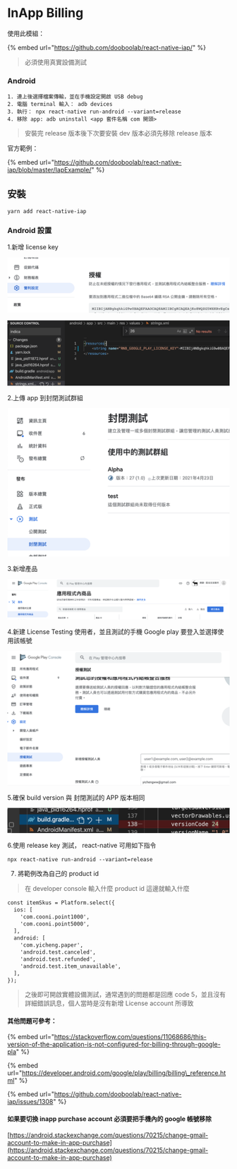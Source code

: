 # InApp Billing

使用此模組：

{% embed url="https://github.com/dooboolab/react-native-iap/" %}

> 必須使用真實設備測試

### Android

```text
1. 連上後選擇檔案傳輸，並在手機設定開啟 USB debug
2. 電腦 terminal 輸入： adb devices
3. 執行： npx react-native run-android --variant=release
4. 移除 app: adb uninstall <app 套件名稱 com 開頭>
```

> 安裝完 release 版本後下次要安裝 dev 版本必須先移除 release 版本

官方範例：

{% embed url="https://github.com/dooboolab/react-native-iap/blob/master/IapExample/" %}

## 安裝

```text
yarn add react-native-iap
```

### Android 設置

1.新增 license key

![](../.gitbook/assets/jie-tu-20210423-xia-wu-2.17.54.png)

![](../.gitbook/assets/jie-tu-20210423-xia-wu-2.16.56.png)

2.上傳 app 到封閉測試群組

![](../.gitbook/assets/jie-tu-20210423-xia-wu-2.18.29.png)

3.新增產品

![](../.gitbook/assets/jie-tu-20210423-xia-wu-2.19.39.png)

4.新建  License Testing 使用者，並且測試的手機 Google play 要登入並選擇使用該帳號

![](../.gitbook/assets/jie-tu-20210423-xia-wu-2.12.59.png)

5.確保 build version 與 封閉測試的 APP 版本相同

![](../.gitbook/assets/jie-tu-20210423-xia-wu-2.22.14.png)

6.使用 release key 測試， react-native 可用如下指令

```text
npx react-native run-android --variant=release
```

7. 將範例改為自己的 product id

> 在 developer console 輸入什麼 product id 這邊就輸入什麼

```text
const itemSkus = Platform.select({
  ios: [
    'com.cooni.point1000',
    'com.cooni.point5000',
  ],
  android: [
    'com.yicheng.paper',
    'android.test.canceled',
    'android.test.refunded',
    'android.test.item_unavailable',
  ],
});
```

> 之後即可開啟實體設備測試，通常遇到的問題都是回應 code 5，並且沒有詳細錯誤訊息，個人當時是沒有新增 License account 所導致

#### 其他問題可參考：

{% embed url="https://stackoverflow.com/questions/11068686/this-version-of-the-application-is-not-configured-for-billing-through-google-pla" %}

{% embed url="https://developer.android.com/google/play/billing/billing\_reference.html" %}

{% embed url="https://github.com/dooboolab/react-native-iap/issues/1308" %}

#### 如果要切換 inapp purchase account 必須要把手機內的 google 帳號移除

[https://android.stackexchange.com/questions/70215/change-gmail-account-to-make-in-app-purchase](https://android.stackexchange.com/questions/70215/change-gmail-account-to-make-in-app-purchase)

